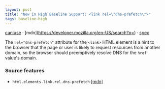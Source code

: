 ```yaml
---
layout: post
title: "New in High Baseline Support: <link rel=\"dns-prefetch\">"
tags: baseline-high
---
```


[caniuse](https://caniuse.com/?search=link-rel-dns-prefetch) · [mdn](https://developer.mozilla.org/en-US/search?q=<link rel="dns-prefetch">) · [spec](https://html.spec.whatwg.org/multipage/links.html#link-type-dns-prefetch)

The `rel="dns-prefetch"` attribute for the `<link>` HTML element is a hint to the browser that the page or user is likely to request resources from another domain, so the browser should preemptively resolve DNS for the `href` value's domain.

### Source features

- ``html.elements.link.rel.dns-prefetch`` [[mdn]](https://developer.mozilla.org/en-US/search?q=html.elements.link.rel.dns-prefetch)
